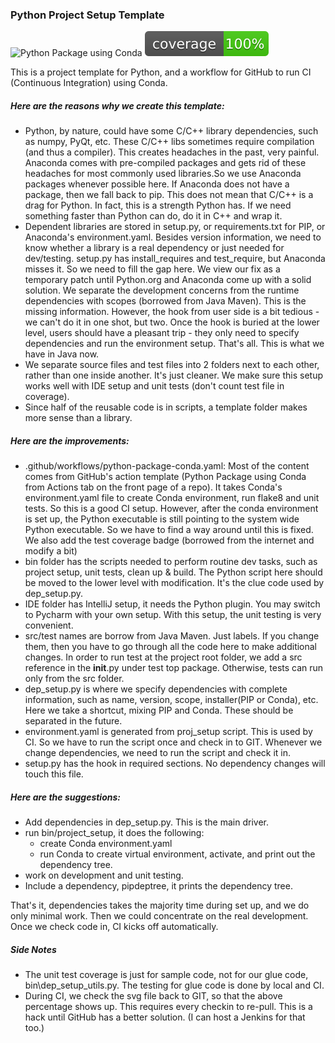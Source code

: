 ### Python Project Setup Template

![Python Package using Conda](https://github.com/psilons/pypigeonhole-simple-utils/workflows/Python%20Package%20using%20Conda/badge.svg)
![Test Coverage](coverage.svg)

This is a project template for Python, and a workflow for GitHub to run 
CI (Continuous Integration) using Conda.

##### Here are the reasons why we create this template:

- Python, by nature, could have some C/C++ library dependencies, such as numpy, 
  PyQt, etc. These C/C++ libs sometimes require compilation (and thus a 
  compiler). This creates headaches in the past, very painful. Anaconda comes
  with pre-compiled packages and gets rid of these headaches for most commonly
  used libraries.So we use Anaconda packages whenever possible here. If 
  Anaconda does not have a package, then we fall back to pip. This does not 
  mean that C/C++ is a drag for Python. In fact, this is a strength Python has. 
  If we need something faster than Python can do, do it in C++ and wrap it.
- Dependent libraries are stored in setup.py, or requirements.txt for PIP, or 
  Anaconda's environment.yaml. Besides version information, we need to know
  whether a library is a real dependency or just needed for dev/testing. 
  setup.py has install_requires and test_require, but Anaconda misses it. So
  we need to fill the gap here. We view our fix as a temporary patch until
  Python.org and Anaconda come up with a solid solution. We separate the 
  development concerns from the runtime dependencies with scopes (borrowed
  from Java Maven). This is the missing information. However, the hook from 
  user side is a bit tedious - we can't do it in one shot, but two. Once the 
  hook is buried at the lower level, users should have a pleasant trip - they 
  only need to specify dependencies and run the environment setup. That's all.
  This is what we have in Java now.
- We separate source files and test files into 2 folders next to each other,
  rather than one inside another. It's just cleaner. We make sure this setup
  works well with IDE setup and unit tests (don't count test file in coverage).
- Since half of the reusable code is in scripts, a template folder makes more
  sense than a library.
  
##### Here are the improvements:

- .github/workflows/python-package-conda.yaml: Most of the content comes from
  GitHub's action template (Python Package using Conda from Actions tab on the
  front page of a repo). It takes Conda's environment.yaml file to create Conda
  environment, run flake8 and unit tests. So this is a good CI setup. However,
  after the conda environment is set up, the Python executable is still pointing
  to the system wide Python executable. So we have to find a way around until 
  this is fixed. We also add the test coverage badge (borrowed from the 
  internet and modify a bit)
- bin folder has the scripts needed to perform routine dev tasks, such as
  project setup, unit tests, clean up & build. The Python script here should be
  moved to the lower level with modification. It's the clue code used by 
  dep_setup.py.
- IDE folder has IntelliJ setup, it needs the Python plugin. You may switch
  to Pycharm with your own setup. With this setup, the unit testing is very
  convenient.
- src/test names are borrow from Java Maven. Just labels. If you change them,
  then you have to go through all the code here to make additional changes.
  In order to run test at the project root folder, we add a src reference in
  the __init__.py under test top package. Otherwise, tests can run only from
  the src folder.
- dep_setup.py is where we specify dependencies with complete information, such
  as name, version, scope, installer(PIP or Conda), etc. Here we take a 
  shortcut, mixing PIP and Conda. These should be separated in the future.
- environment.yaml is generated from proj_setup script. This is used by CI. So
  we have to run the script once and check in to GIT. Whenever we change 
  dependencies, we need to run the script and check it in.
- setup.py has the hook in required sections. No dependency changes will touch
  this file.
  
##### Here are the suggestions:
- Add dependencies in dep_setup.py. This is the main driver.
- run bin/project_setup, it does the following:
    - create Conda environment.yaml
    - run Conda to create virtual environment, activate, and print out the
      dependency tree.
- work on development and unit testing. 
- Include a dependency, pipdeptree, it prints the dependency tree.

That's it, dependencies takes the majority time during set up, and we do only 
minimal work. Then we could concentrate on the real development.
Once we check code in, CI kicks off automatically.

##### Side Notes 
- The unit test coverage is just for sample code, not for our glue code, 
  bin\dep_setup_utils.py. The testing for glue code is done by local and CI.
- During CI, we check the svg file back to GIT, so that the above percentage
  shows up. This requires every checkin to re-pull. This is a hack until GitHub
  has a better solution. (I can host a Jenkins for that too.)
